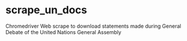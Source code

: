 # scrape_un_docs
Chromedriver Web scrape to download statements made during General Debate of the United Nations General Assembly
